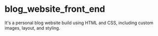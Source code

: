 # blog_website_front_end
It's a personal blog website build using HTML and CSS, including custom images, layout, and styling. 
